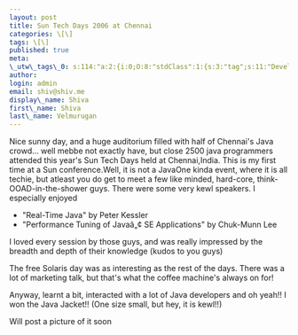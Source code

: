 ```yaml
---
layout: post
title: Sun Tech Days 2006 at Chennai
categories: \[\]
tags: \[\]
published: true
meta:
\_utw\_tags\_0: s:114:"a:2:{i:0;O:8:"stdClass":1:{s:3:"tag";s:11:"Development";}i:1;O:8:"stdClass":1:{s:3:"tag";s:15:"Random-Thoughts";}}";
author:
login: admin
email: shiv@shiv.me
display\_name: Shiva
first\_name: Shiva
last\_name: Velmurugan
---
```


Nice sunny day, and a huge auditorium filled with half of Chennai's Java crowd... well mebbe not exactly have, but close 2500 java programmers attended this year's Sun Tech Days held at Chennai,India. This is my first time at a Sun conference.Well, it is not a JavaOne kinda event, where it is all techie, but atleast you do get to meet a few like minded, hard-core, think-OOAD-in-the-shower guys. There were some very kewl speakers. I especially enjoyed

- "Real-Time Java" by Peter Kessler  
- "Performance Tuning of Javaâ„¢ SE Applications" by Chuk-Munn Lee

I loved every session by those guys, and was really impressed by the breadth and depth of their knowledge (kudos to you guys)

The free Solaris day was as interesting as the rest of the days. There was a lot of marketing talk, but that's what the coffee machine's always on for!

Anyway, learnt a bit, interacted with a lot of Java developers and oh yeah!! I won the Java Jacket!! (One size small, but hey, it is kewl!!)

Will post a picture of it soon
